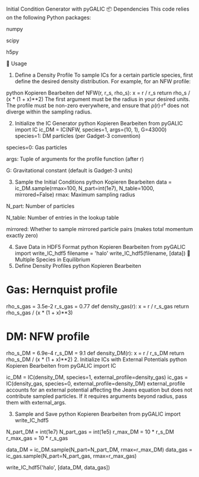 Initial Condition Generator with pyGALIC
📦 Dependencies
This code relies on the following Python packages:

numpy

scipy

h5py

🔧 Usage
1. Define a Density Profile
To sample ICs for a certain particle species, first define the desired density distribution. For example, for an NFW profile:

python
Kopieren
Bearbeiten
def NFW(r, r_s, rho_s):
    x = r / r_s
    return rho_s / (x * (1 + x)**2)
The first argument must be the radius in your desired units.
The profile must be non-zero everywhere, and ensure that ρ(r)·r² does not diverge within the sampling radius.

2. Initialize the IC Generator
python
Kopieren
Bearbeiten
from pyGALIC import IC
ic_DM = IC(NFW, species=1, args=(10, 1), G=43000)
species=1: DM particles (per Gadget-3 convention)

species=0: Gas particles

args: Tuple of arguments for the profile function (after r)

G: Gravitational constant (default is Gadget-3 units)

3. Sample the Initial Conditions
python
Kopieren
Bearbeiten
data = ic_DM.sample(rmax=100, N_part=int(1e7), N_table=1000, mirrored=False)
rmax: Maximum sampling radius

N_part: Number of particles

N_table: Number of entries in the lookup table

mirrored: Whether to sample mirrored particle pairs (makes total momentum exactly zero)

4. Save Data in HDF5 Format
python
Kopieren
Bearbeiten
from pyGALIC import write_IC_hdf5
filename = 'halo'
write_IC_hdf5(filename, [data])
🌌 Multiple Species in Equilibrium
1. Define Density Profiles
python
Kopieren
Bearbeiten
# Gas: Hernquist profile
rho_s_gas = 3.5e-2
r_s_gas = 0.77
def density_gas(r):
    x = r / r_s_gas
    return rho_s_gas / (x * (1 + x)**3)

# DM: NFW profile
rho_s_DM = 6.9e-4
r_s_DM = 9.1
def density_DM(r):
    x = r / r_s_DM
    return rho_s_DM / (x * (1 + x)**2)
2. Initialize ICs with External Potentials
python
Kopieren
Bearbeiten
from pyGALIC import IC

ic_DM = IC(density_DM, species=1, external_profile=density_gas)
ic_gas = IC(density_gas, species=0, external_profile=density_DM)
external_profile accounts for an external potential affecting the Jeans equation but does not contribute sampled particles.
If it requires arguments beyond radius, pass them with external_args.

3. Sample and Save
python
Kopieren
Bearbeiten
from pyGALIC import write_IC_hdf5

N_part_DM = int(1e7)
N_part_gas = int(1e5)
r_max_DM = 10 * r_s_DM
r_max_gas = 10 * r_s_gas

data_DM = ic_DM.sample(N_part=N_part_DM, rmax=r_max_DM)
data_gas = ic_gas.sample(N_part=N_part_gas, rmax=r_max_gas)

write_IC_hdf5('halo', [data_DM, data_gas])
